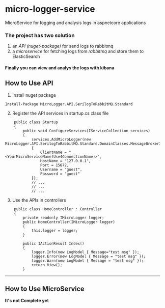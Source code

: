 # micro-logger-service
MicroService for logging and analysis logs in aspnetcore applications

### The project has two solution
1. an *API (nuget-package)* for send logs to rabbitmq 
2. a *microservice* for fetching logs from *rabbitmq* and store them to ElasticSearch

#### Finally you can view and analys the logs with kibana


## How to Use API
1. Install nuget package 
``` 
Install-Package MicroLogger.API.SerilogToRabbitMQ.Standard
```
2. Register the API services in startup.cs class file
```
    public class Startup
    {
        public void ConfigureServices(IServiceCollection services)
        {
            services.AddMicroLogger(new MicroLogger.API.SerilogToRabbitMQ.Standard.DomainClasses.MessageBrokerInfoInputModel
            {
                ClientName = "<YourMicroServiceName(Use4ConnectionName)>",
                HostName = "127.0.0.1",
                Port = 15672,
                Username = "guest",
                Password = "guest"
            });
            // ...
            // ...
            // ...
```
3. Use the APIs in controllers
```
    public class HomeController : Controller
    {
        private readonly IMicroLogger logger;
        public HomeController(IMicroLogger logger)
        {
            this.logger = logger;
        }

        public IActionResult Index()
        {
            logger.Info(new LogModel { Message="test msg" });
            logger.Error(new LogModel { Message = "test msg" });
            logger.Warn(new LogModel { Message = "test msg" });
            return View();
        }
```
---
## How to Use MicroService
**It's not Complete yet**

